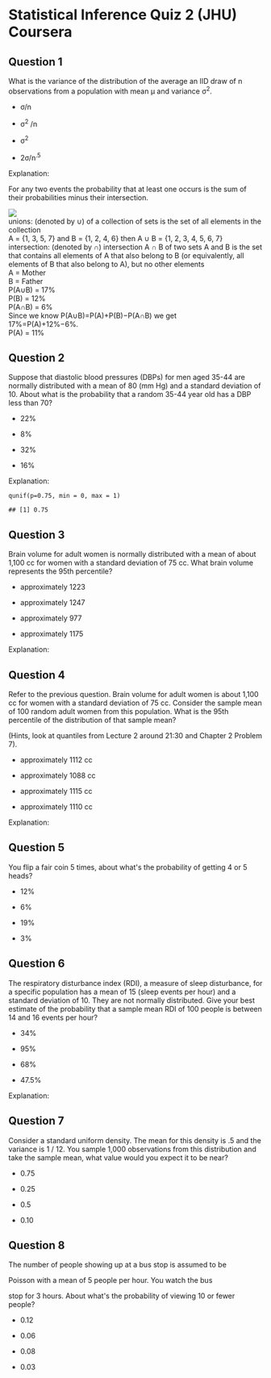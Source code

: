 # Statistical Inference Quiz 2 (JHU) Coursera

Question 1
----------
What is the variance of the distribution of the average an IID draw of n observations from a population with mean μ and variance σ<sup>2</sup>.

* σ/n

* σ<sup>2</sup> /n

* σ<sup>2</sup>

* 2σ/n<sup>.5</sup>

Explanation: </br>

For any two events the probability that at least one occurs is the sum of their probabilities minus their intersection. 

![](https://github.com/mGalarnyk/datasciencecoursera/blob/master/6_%20Statistical_Inference/data/unionIntersection.png)
</br>
unions: (denoted by ∪) of a collection of sets is the set of all elements in the collection
</br> A = {1, 3, 5, 7} and B = {1, 2, 4, 6} then A ∪ B = {1, 2, 3, 4, 5, 6, 7}
</br>
intersection: (denoted by ∩) intersection A ∩ B of two sets A and B is the set that contains all elements of A that also belong to B (or equivalently, all elements of B that also belong to A), but no other elements
<br>
A = Mother
<br>
B = Father
<br>
P(A∪B) = 17%
<br>
P(B) = 12%
<br>
P(A∩B) = 6%
<br>
Since we know P(A∪B)=P(A)+P(B)−P(A∩B) we get
<br>
17%=P(A)+12%−6%.
<br>
P(A) = 11%

Question 2
----------
Suppose that diastolic blood pressures (DBPs) for men aged 35-44 are normally distributed with a mean of 80 (mm Hg) and a standard deviation of 10. About what is the probability that a random 35-44 year old has a DBP less than 70?

* 22%

* 8%

* 32%

* 16%

Explanation: </br>

```{r}
qunif(p=0.75, min = 0, max = 1)
```

```{r}
## [1] 0.75
```

Question 3
----------
Brain volume for adult women is normally distributed with a mean of about 1,100 cc for women with a standard deviation of 75 cc. What brain volume represents the 95th percentile?

* approximately 1223

* approximately 1247

* approximately 977

* approximately 1175

Explanation: </br>

Question 4
----------
Refer to the previous question. Brain volume for adult women is about 1,100 cc for women with a standard deviation of 75 cc. Consider the sample mean of 100 random adult women from this population. What is the 95th percentile of the distribution of that sample mean?

(Hints, look at quantiles from Lecture 2 around 21:30 and Chapter 2 Problem 7).

* approximately 1112 cc

* approximately 1088 cc

* approximately 1115 cc

* approximately 1110 cc

Explanation: </br>



Question 5
----------
You flip a fair coin 5 times, about what's the probability of getting 4 or 5 heads?

* 12%

* 6%

* 19%

* 3%

Question 6
----------
The respiratory disturbance index (RDI), a measure of sleep disturbance, for a specific population has a mean of 15 (sleep events per hour) and a standard deviation of 10. They are not normally distributed. Give your best estimate of the probability that a sample mean RDI of 100 people is between 14 and 16 events per hour?

* 34%

* 95%

* 68%

* 47.5%

Explanation: </br>

Question 7
----------
Consider a standard uniform density. The mean for this density is .5 and the variance is 1 / 12. You sample 1,000 observations from this distribution and take the sample mean, what value would you expect it to be near?

* 0.75

* 0.25

* 0.5

* 0.10

Question 8
----------
The number of people showing up at a bus stop is assumed to be

Poisson with a mean of 5 people per hour. You watch the bus

stop for 3 hours. About what's the probability of viewing 10 or fewer people?

* 0.12

* 0.06

* 0.08

* 0.03

